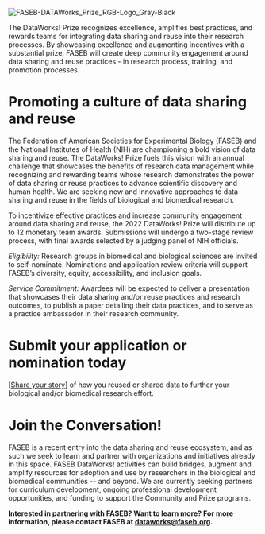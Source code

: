 
![FASEB-DATAWorks_Prize_RGB-Logo_Gray-Black](https://user-images.githubusercontent.com/90872869/157096438-92856654-a1f0-4b71-bec4-04e306884401.png "FASEB DataWorks! Prize Icon")

The DataWorks! Prize recognizes excellence, amplifies best practices, and rewards teams for integrating data sharing and reuse into their research processes.  By showcasing excellence and augmenting incentives with a substantial prize, FASEB will create deep community engagement around  data sharing and reuse practices - in research process, training, and promotion processes. 

# Promoting a culture of data sharing and reuse

The Federation of American Societies for Experimental Biology (FASEB) and the National Institutes of Health (NIH) are championing a bold vision of data sharing and reuse. The DataWorks! Prize fuels this vision with an annual challenge that showcases the benefits of research data management while recognizing and rewarding teams whose research demonstrates the power of data sharing or reuse practices to advance scientific discovery and human health. We are seeking new and innovative approaches to data sharing and reuse in the fields of biological and biomedical research. 

To incentivize effective practices and increase community engagement around data sharing and reuse, the 2022 DataWorks! Prize will distribute up to 12 monetary team awards. Submissions will undergo a two-stage review process, with final awards selected by a judging panel of NIH officials. 

*Eligibility:* Research groups in biomedical and biological sciences are invited to self-nominate. Nominations and application review criteria will support FASEB’s diversity, equity, accessibility, and inclusion goals.  

*Service Commitment:*  Awardees will be expected to deliver a presentation that showcases their data sharing and/or reuse practices and research outcomes, to publish a paper detailing their data practices, and to serve as a practice ambassador in their research community. 

# Submit your application or nomination today
[[Share your story](https://www.herox.com/dataworks)] of how you reused or shared data to further your biological and/or biomedical research effort. 

# Join the Conversation!

FASEB is a recent entry into the data sharing and reuse ecosystem, and as such we seek to learn and partner with organizations and initiatives already in this space.  FASEB DataWorks! activities can build bridges, augment and amplify resources for adoption and use by researchers in the biological and biomedical communities -- and beyond.  We are currently seeking partners for curriculum development, ongoing professional development opportunities, and funding to support the Community and Prize programs. 

**Interested in partnering with FASEB? Want to learn more? For more information, please contact FASEB at dataworks@faseb.org.**
